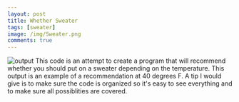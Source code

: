 ```yaml
---
layout: post
title: Whether Sweater
tags: [sweater]
image: /img/Sweater.png
comments: true
---
```


![output](https://jgunn09.github.io/CS103Etextiles/img/Sweater.png)
This code is an attempt to create a program that will recommend whether you should put on a sweater depending on the temperature.
This output is an example of a recommendation at 40 degrees F.
A tip I would give is to make sure the code is organized so it's easy to see everything and to make sure all possiblities are covered.
